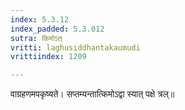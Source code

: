 ```yaml
---
index: 5.3.12
index_padded: 5.3.012
sutra: किमोऽत्‌
vritti: laghusiddhantakaumudi
vrittiindex: 1209

---
```

वाग्रहणमपकृष्यते। सप्तम्यन्तात्किमोऽद्वा स्यात् पक्षे त्रल्॥